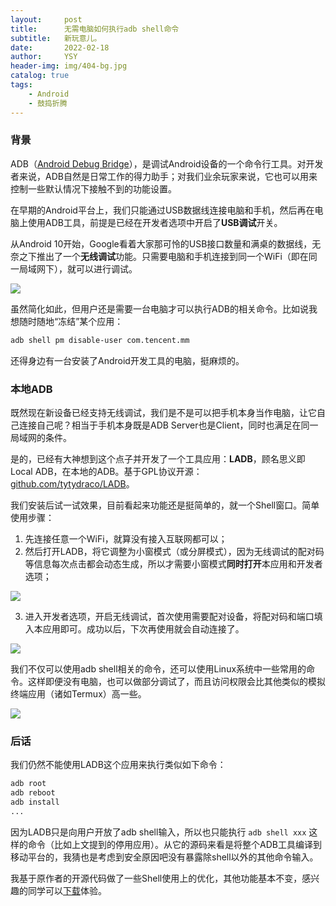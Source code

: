 ```yaml
---
layout:     post
title:      无需电脑如何执行adb shell命令
subtitle:   新玩意儿。
date:       2022-02-18
author:     YSY
header-img: img/404-bg.jpg
catalog: true
tags:
    - Android
    - 鼓捣折腾
---
```


### 背景

ADB（[Android Debug Bridge](https://developer.android.com/studio/command-line/adb)），是调试Android设备的一个命令行工具。对开发者来说，ADB自然是日常工作的得力助手；对我们业余玩家来说，它也可以用来控制一些默认情况下接触不到的功能设置。

在早期的Android平台上，我们只能通过USB数据线连接电脑和手机，然后再在电脑上使用ADB工具，前提是已经在开发者选项中开启了**USB调试**开关。

从Android 10开始，Google看着大家那可怜的USB接口数量和满桌的数据线，无奈之下推出了一个**无线调试**功能。只需要电脑和手机连接到同一个WiFi（即在同一局域网下），就可以进行调试。

![](https://cdnfile.sspai.com/2022/02/15/3c0eb93be7d8cb46ec37d8183e627c59.png)

虽然简化如此，但用户还是需要一台电脑才可以执行ADB的相关命令。比如说我想随时随地“冻结”某个应用：

```bash
adb shell pm disable-user com.tencent.mm
```

还得身边有一台安装了Android开发工具的电脑，挺麻烦的。

### 本地ADB

既然现在新设备已经支持无线调试，我们是不是可以把手机本身当作电脑，让它自己连接自己呢？相当于手机本身既是ADB Server也是Client，同时也满足在同一局域网的条件。

是的，已经有大神想到这个点子并开发了一个工具应用：**LADB**，顾名思义即Local ADB，在本地的ADB。基于GPL协议开源：[github.com/tytydraco/LADB](https://github.com/tytydraco/LADB)。

我们安装后试一试效果，目前看起来功能还是挺简单的，就一个Shell窗口。简单使用步骤：

1. 先连接任意一个WiFi，就算没有接入互联网都可以；
2. 然后打开LADB，将它调整为小窗模式（或分屏模式），因为无线调试的配对码等信息每次点击都会动态生成，所以才需要小窗模式**同时打开**本应用和开发者选项；

![](https://cdnfile.sspai.com/2022/02/15/292a7074ba96639f56576a638305e64e.png)

3. 进入开发者选项，开启无线调试，首次使用需要配对设备，将配对码和端口填入本应用即可。成功以后，下次再使用就会自动连接了。

![](https://cdnfile.sspai.com/2022/02/15/9cbbe843f032e7c021067f3bb94f1ffd.png)

我们不仅可以使用adb shell相关的命令，还可以使用Linux系统中一些常用的命令。这样即便没有电脑，也可以做部分调试了，而且访问权限会比其他类似的模拟终端应用（诸如Termux）高一些。

![](https://cdnfile.sspai.com/2022/02/15/28cfa3661f1fdba794e76abbf12a5bd7.png)

### 后话

我们仍然不能使用LADB这个应用来执行类似如下命令：

```bash
adb root
adb reboot
adb install
...
```

因为LADB只是向用户开放了adb shell输入，所以也只能执行 `adb shell xxx` 这样的命令（比如上文提到的停用应用）。从它的源码来看是将整个ADB工具编译到移动平台的，我猜也是考虑到安全原因吧没有暴露除shell以外的其他命令输入。

我基于原作者的开源代码做了一些Shell使用上的优化，其他功能基本不变，感兴趣的同学可以[下载](https://github.com/ysy950803/LADBS/raw/ladbs/app/release/app-release.apk)体验。
